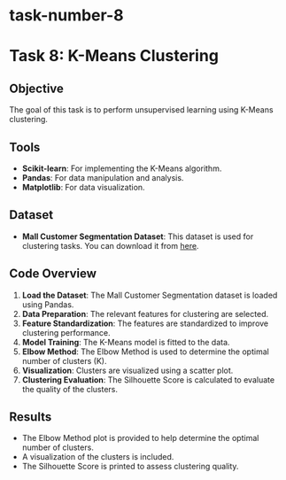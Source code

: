 # task-number-8
# Task 8: K-Means Clustering

## Objective
The goal of this task is to perform unsupervised learning using K-Means clustering.

## Tools
- **Scikit-learn**: For implementing the K-Means algorithm.
- **Pandas**: For data manipulation and analysis.
- **Matplotlib**: For data visualization.

## Dataset
- **Mall Customer Segmentation Dataset**: This dataset is used for clustering tasks. You can download it from [here](https://www.kaggle.com/datasets/vjchoudhary7/customer-segmentation-tutorial-in-python).

## Code Overview
1. **Load the Dataset**: The Mall Customer Segmentation dataset is loaded using Pandas.
2. **Data Preparation**: The relevant features for clustering are selected.
3. **Feature Standardization**: The features are standardized to improve clustering performance.
4. **Model Training**: The K-Means model is fitted to the data.
5. **Elbow Method**: The Elbow Method is used to determine the optimal number of clusters (K).
6. **Visualization**: Clusters are visualized using a scatter plot.
7. **Clustering Evaluation**: The Silhouette Score is calculated to evaluate the quality of the clusters.

## Results
- The Elbow Method plot is provided to help determine the optimal number of clusters.
- A visualization of the clusters is included.
- The Silhouette Score is printed to assess clustering quality.

